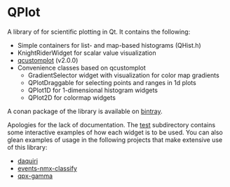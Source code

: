 # QPlot
A library of for scientific plotting in Qt. It contains the following:

* Simple containers for list- and map-based histograms (QHist.h)
* KnightRiderWidget for scalar value visualization
* [qcustomplot](https://www.qcustomplot.com/) (v2.0.0)
* Convenience classes based on qcustomplot
    - GradientSelector widget with visualization for color map gradients
    - QPlotDraggable for selecting points and ranges in 1d plots
    - QPlot1D for 1-dimensional histogram widgets
    - QPlot2D for colormap widgets

A conan package of the library is available on
[bintray](https://bintray.com/ess-dmsc/conan/qplot%3Aess-dmsc).

Apologies for the lack of documentation. The [test](test) subdirectory contains some interactive
examples of how each widget is to be used. You can also glean examples of usage in the following
projects that make extensive use of this library:
* [daquiri](https://github.com/ess-dmsc/daquiri)
* [events-nmx-classify](https://github.com/ess-dmsc/events-nmx-classify)
* [qpx-gamma](https://github.com/usnistgov/qpx-gamma)

